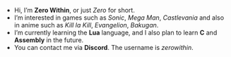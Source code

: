 - Hi, I’m **Zero Within**, or just *Zero* for short.
- I’m interested in games such as *Sonic*, *Mega Man*, *Castlevania* and also in anime such as *Kill la Kill*, *Evangelion*, *Bakugan*.
- I’m currently learning the **Lua** language, and I also plan to learn **C** and **Assembly** in the future.
- You can contact me via **Discord**. The username is *zerowithin*.

<!---
ZeroWithin/ZeroWithin is a ✨ special ✨ repository because its `README.md` (this file) appears on your GitHub profile.
You can click the Preview link to take a look at your changes.
--->
